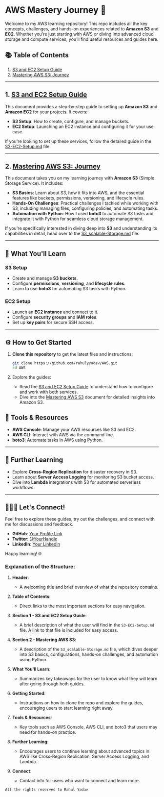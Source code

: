# AWS Mastery Journey 🚀

Welcome to my AWS learning repository! This repo includes all the key concepts, challenges, and hands-on experiences related to **Amazon S3** and **EC2**. Whether you're just starting with AWS or diving into advanced cloud storage and compute services, you'll find useful resources and guides here.

## 📚 Table of Contents

1. [S3 and EC2 Setup Guide](S3-EC2-Setup.md)
2. [Mastering AWS S3: Journey](S3_scalable-Storage.md)

---

## 1. [S3 and EC2 Setup Guide](S3-EC2-Setup.md)

This document provides a step-by-step guide to setting up **Amazon S3** and **Amazon EC2** for your projects. It covers:

- **S3 Setup**: How to create, configure, and manage buckets.
- **EC2 Setup**: Launching an EC2 instance and configuring it for your use case.

If you're looking to set up these services, follow the detailed guide in the [S3-EC2-Setup.md](S3-EC2-Setup.md) file.

---

## 2. [Mastering AWS S3: Journey](S3_scalable-Storage.md)

This document takes you on my learning journey with **Amazon S3** (Simple Storage Service). It includes:

- **S3 Basics**: Learn about S3, how it fits into AWS, and the essential features like buckets, permissions, versioning, and lifecycle rules.
- **Hands-On Challenges**: Practical challenges I tackled while working with S3, including managing files, configuring policies, and automating tasks.
- **Automation with Python**: How I used **boto3** to automate S3 tasks and integrate it with Python for seamless cloud storage management.

If you're specifically interested in diving deep into **S3** and understanding its capabilities in detail, head over to the [S3_scalable-Storage.md](S3_scalable-Storage.md) file.

---

## 🚀 What You'll Learn

### **S3 Setup**

- Create and manage **S3 buckets**.
- Configure **permissions**, **versioning**, and **lifecycle rules**.
- Learn to use **boto3** for automating S3 tasks with Python.

### **EC2 Setup**

- Launch an **EC2 instance** and connect to it.
- Configure **security groups** and **IAM roles**.
- Set up **key pairs** for secure SSH access.

---

## ⚙️ How to Get Started

1. **Clone this repository** to get the latest files and instructions:

   ```bash
   git clone https://github.com/rahulyyadav/AWS.git
   cd AWS
   ```

2. Explore the guides:
   - Read the [S3 and EC2 Setup Guide](S3-EC2-Setup.md) to understand how to configure and work with both services.
   - Dive into the [Mastering AWS S3](S3_scalable-Storage.md) document for detailed insights into Amazon S3.

## 🔧 Tools & Resources

- **AWS Console**: Manage your AWS resources like S3 and EC2.
- **AWS CLI**: Interact with AWS via the command line.
- **boto3**: Automate tasks in AWS using Python.

---

## 📖 Further Learning

- Explore **Cross-Region Replication** for disaster recovery in S3.
- Learn about **Server Access Logging** for monitoring S3 bucket access.
- Dive into **Lambda** integrations with S3 for automated serverless workflows.

---

## 🧑‍🤝‍🧑 Let's Connect!

Feel free to explore these guides, try out the challenges, and connect with me for discussions and feedback.

- **GitHub**: [Your Profile Link](https://github.com/rahulyyadav)
- **Twitter**: [@YourHandle](https://twitter.com/_rahulyyadav)
- **LinkedIn**: [Your LinkedIn](https://www.linkedin.com/in/rahulyyadav/)

Happy learning! 🌐

### **Explanation of the Structure:**

1. **Header**:

   - A welcoming title and brief overview of what the repository contains.

2. **Table of Contents**:

   - Direct links to the most important sections for easy navigation.

3. **Section 1 - S3 and EC2 Setup Guide**:

   - A brief description of what the user will find in the `S3-EC2-Setup.md` file. A link to that file is included for easy access.

4. **Section 2 - Mastering AWS S3**:

   - A description of the `S3_scalable-Storage.md` file, which dives deeper into S3 basics, configurations, hands-on challenges, and automation using Python.

5. **What You'll Learn**:

   - Summarizes key takeaways for the user to know what they will learn after going through both guides.

6. **Getting Started**:

   - Instructions on how to clone the repo and explore the guides, encouraging users to start learning right away.

7. **Tools & Resources**:

   - Key tools such as AWS Console, AWS CLI, and boto3 that users may need for hands-on practice.

8. **Further Learning**:

   - Encourages users to continue learning about advanced topics in AWS like Cross-Region Replication, Server Access Logging, and Lambda.

9. **Connect**:
   - Contact info for users who want to connect and learn more.

```
All the rights reserved to Rahul Yadav
```
